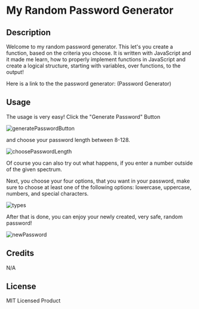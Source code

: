 # My Random Password Generator 

## Description
Welcome to my random password generator. This let's you create a function, based on the criteria you choose. 
It is written with JavaScript and it made me learn, how to properly implement functions in JavaScript and create a logical structure, starting with variables, over functions,
to the output!

Here is a link to the the password generator: (Password Generator)

## Usage
The usage is very easy! Click the "Generate Password" Button

![generatePasswordButton](https://user-images.githubusercontent.com/129299589/236987446-eec555e7-5aeb-4d34-b2fb-884da922d90c.png)

 and choose your password length between 8-128.
 
![choosePasswordLength](https://user-images.githubusercontent.com/129299589/236987733-bd6b815e-91de-4130-a26c-084edc95350d.png)

Of course you can also try out what happens, if you enter a number  outside of the given spectrum.


Next, you choose your four options, that you want in your password, make sure to choose at least one of the following options: lowercase, uppercase, numbers, and special characters.

![types](https://user-images.githubusercontent.com/129299589/236987900-e417a7ec-e803-40c3-a752-f977e7fb71d4.png)

After that is done, you can enjoy your newly created, very safe, random password!

![newPassword](https://user-images.githubusercontent.com/129299589/236987962-f5672225-7a22-44ef-9c96-ab854c98cc44.png)


## Credits
N/A

## License
MIT Licensed Product
